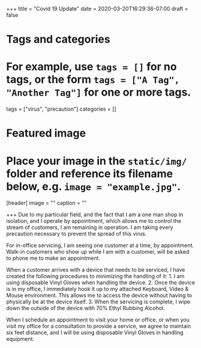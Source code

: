 +++
title = "Covid 19 Update"
date = 2020-03-20T16:29:36-07:00
draft = false

# Tags and categories
# For example, use `tags = []` for no tags, or the form `tags = ["A Tag", "Another Tag"]` for one or more tags.
tags = ["virus", "precaution"]
categories = []

# Featured image
# Place your image in the `static/img/` folder and reference its filename below, e.g. `image = "example.jpg"`.
[header]
image = ""
caption = ""

+++
Due to my particular field, and the fact that I am a one man shop in isolation, and I operate by appointment, which allows me to control the stream of customers, I am remaining in operation. I am taking every precaution necessary to prevent the spread of this virus.

For in-office servicing, I am seeing one customer at a time, by appointment. Walk-in customers who show up while I am with a customer, will be asked to phone me to make an appointment.

When a customer arrives with a device that needs to be serviced, I have created the following procedures to minimizing the handling of it: 1. I am using disposable Vinyl Gloves when handling the device. 2. Once the device is in my office, I immediately hook it up to my attached Keyboard, Video & Mouse environment. This allows me to access the device without having to physically be at the device itself. 3. When the servicing is complete, I wipe down the outside of the device with 70% Ethyl Rubbing Alcohol.

When I schedule an appointment to visit your home or office, or when you visit my office for a consultation to provide a service, we agree to maintain six feet distance, and I will be using disposable Vinyl Gloves in handling equipment.